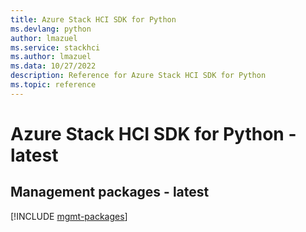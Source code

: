 ```yaml
---
title: Azure Stack HCI SDK for Python
ms.devlang: python
author: lmazuel
ms.service: stackhci
ms.author: lmazuel
ms.data: 10/27/2022
description: Reference for Azure Stack HCI SDK for Python
ms.topic: reference
---
```

# Azure Stack HCI SDK for Python - latest

## Management packages - latest
[!INCLUDE [mgmt-packages](stack-hci-mgmt-index.md)]